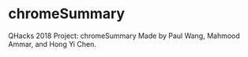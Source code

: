 # chromeSummary

QHacks 2018 Project: chromeSummary
Made by Paul Wang, Mahmood Ammar, and Hong Yi Chen. 

